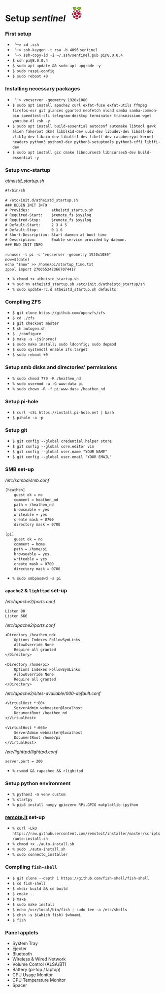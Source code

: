 # Setup *sentinel* ![flameboi! image](https://github.com/atheistd/atheistd.github.io/raw/master/assets/sentinel/sentinel.jpg)




### First setup

- ` ╰─> cd .ssh`
- ` ╰─> ssh-keygen -t rsa -b 4096` `sentinel`
- ` ╰─> ssh-copy-id -i ~/.ssh/sentinel.pub pi@8.0.0.4`
- `$ ssh pi@8.0.0.4`
- `$ sudo apt update && sudo apt upgrade -y`
- `$ sudo raspi-config`
- `$ sudo reboot +0`




### Installing necessary packages

- ` ╰─> vncserver -geometry 1920x1080`
- `$ sudo apt install apache2 curl exfat-fuse exfat-utils ffmpeg firefox-esr git glances gparted neofetch nload samba samba-common-bin speedtest-cli telegram-desktop terminator transmission wget youtube-dl zsh -y`
- `$ sudo apt install build-essential autoconf automake libtool gawk alien fakeroot dkms libblkid-dev uuid-dev libudev-dev libssl-dev zlib1g-dev libaio-dev libattr1-dev libelf-dev raspberrypi-kernel-headers python3 python3-dev python3-setuptools python3-cffi libffi-dev`
- `$ sudo apt install gcc cmake libncurses5 libncurses5-dev build-essential -y`



### Setup vnc-startup

*atheistd_startup.sh*
```
#!/bin/sh

# /etc/init.d/atheistd_startup.sh
### BEGIN INIT INFO
# Provides:          atheistd_startup.sh
# Required-Start:    $remote_fs $syslog
# Required-Stop:     $remote_fs $syslog
# Default-Start:     2 3 4 5
# Default-Stop:      0 1 6
# Short-Description: Start daemon at boot time
# Description:       Enable service provided by daemon.
### END INIT INFO

runuser -l pi -c "vncserver -geometry 1920x1080"
now=$(date)
echo "$now" >> /home/pi/startup_time.txt
zpool import 2700552423667074417
```

- `% chmod +x atheistd_startup.sh`
- `% sud mv atheistd_startup.sh /etc/init.d/atheistd_startup/sh`
- `% sudo update-rc.d atheistd_startup.sh defaults`




### Compiling ZFS

- `$ git clone https://github.com/openzfs/zfs`
- `$ cd ./zfs`
- `$ git checkout master`
- `$ sh autogen.sh`
- `$ ./configure`
- `$ make -s -j$(nproc)`
- `$ sudo make install; sudo ldconfig; sudo depmod`
- `$ sudo systemctl enable zfs.target`
- `$ sudo reboot +0`




### Setup smb disks and directories' permissions

- `% sudo chmod 770 -R /heathen_nd`
- `% sudo usermod -a -G www-data pi`
- `% sudo chown -R -f pi:www-data /heathen_nd`




### Setup pi-hole
- `$ curl -sSL https://install.pi-hole.net | bash`
- `$ pihole -a -p`




### Setup git
- `$ git config --global credential.helper store`
- `$ git config --global core.editor vim`
- `$ git config --global user.name "YOUR NAME"`
- `$ git config --global user.email "YOUR EMAIL"`




### SMB set-up

*/etc/samba/smb.conf*
```
[heathen]
	guest ok = no
	comment = heathen_nd
	path = /heathen_nd
	browseable = yes
	writeable = yes
	create mask = 0700
	directory mask = 0700

[pi]
	guest ok = no
	comment = home
	path = /home/pi
	browseable = yes
	writeable = yes
	create mask = 0700
	directory mask = 0700
```

- `% sudo smbpasswd -a pi`




### `apache2` & `lighttpd` set-up

*/etc/apache2/ports.conf*
```
Listen 80
Listen 666
```

*/etc/apache2/ports.conf*
```
<Directory /heathen_nd>
	Options Indexes FollowSymLinks
	AllowOverride None
	Require all granted
</Directory>

<Directory /home/pi>
	Options Indexes FollowSymLinks
	AllowOverride None
	Require all granted
</Directory>
```


*/etc/apache2/sites-available/000-default.conf*
```
<VirtualHost *:80>
	ServerAdmin webmaster@localhost
	DocumentRoot /heathen_nd
</VirtualHost>

<VirtualHost *:666>
	ServerAdmin webmaster@localhost
	DocumentRoot /home/pi
</VirtualHost>
```

*/etc/lighttpd/lighttpd.conf*
```
server.port = 200
```

- `% rsmbd && rapached && rlighttpd`




### Setup python environment

- `% python3 -m venv custom`
- `% startpy`
- `% pip3 install numpy gpiozero RPi.GPIO matplotlib ipython`




### [remote.it](http://remote.it/) set-up

- `% curl -LkO https://raw.githubusercontent.com/remoteit/installer/master/scripts/auto-install.sh`
- `% chmod +x ./auto-install.sh`
- `% sudo ./auto-install.sh`
- `% sudo connectd_installer`




### Compiling `fish-shell`
- `$ git clone --depth 1 https://github.com/fish-shell/fish-shell`
- `$ cd fish-shell`
- `$ mkdir build && cd build`
- `$ cmake ..`
- `$ make`
- `$ sudo make install`
- `$ echo /usr/local/bin/fish | sudo tee -a /etc/shells`
- `$ chsh -s $(which fish) $whoami`
- `$ fish`




### Panel applets

- System Tray
- Ejecter
- Bluetooth
- Wireless & Wired Network
- Volume Control (ALSA/BT)
- Battery (pi-top / laptop)
- CPU Usage Monitor
- CPU Temperature Monitor
- Spacer
